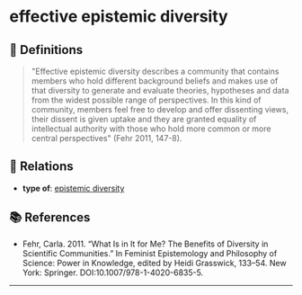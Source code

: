 # effective epistemic diversity

## 📖 Definitions

> "Effective epistemic diversity describes a community that contains members who hold different background beliefs and makes use of that diversity to generate and evaluate theories, hypotheses and data from the widest possible range of perspectives. In this kind of community, members feel free to develop and offer dissenting views, their dissent is given uptake and they are granted equality of intellectual authority with those who hold more common or more central perspectives" (Fehr 2011, 147-8).

## 🔗 Relations

- **type of**: [epistemic diversity](./epistemic-diversity.md)

## 📚 References

- Fehr, Carla. 2011. “What Is in It for Me? The Benefits of Diversity in Scientific Communities.” In Feminist Epistemology and Philosophy of Science: Power in Knowledge, edited by Heidi Grasswick, 133–54. New York: Springer. DOI:10.1007/978-1-4020-6835-5.

---

<script src="https://giscus.app/client.js"
                data-repo="natesheehan/conceptcartography"
                data-repo-id="R_kgDOPB5QiQ"
                data-category="General"
                data-category-id="DIC_kwDOPB5Qic4CsAxd"
                data-mapping="pathname"
                data-strict="0"
                data-reactions-enabled="1"
                data-emit-metadata="0"
                data-input-position="bottom"
                data-theme="catppuccin_mocha"
                data-lang="en"
                crossorigin="anonymous"
                async>
        </script>
        
